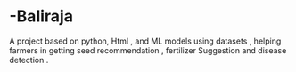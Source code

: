 # -Baliraja
A project based on python, Html , and ML models using datasets , helping farmers in getting seed recommendation , fertilizer Suggestion and disease detection .
